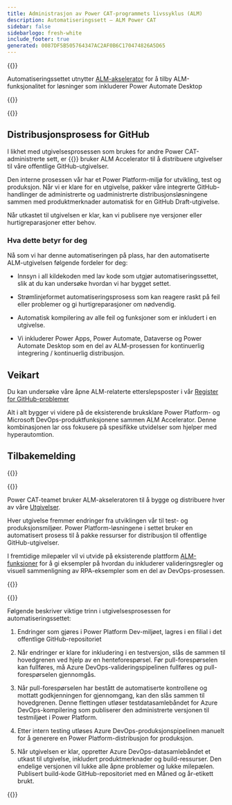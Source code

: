 ```yaml
---
title: Administrasjon av Power CAT-programmets livssyklus (ALM)
description: Automatiseringssett – ALM Power CAT
sidebar: false
sidebarlogo: fresh-white
include_footer: true
generated: 0087DF5B505764347AC2AF0B6C170474826A5D65
---
```


{{<slideStyles>}}

<div class="optional">

Automatiseringssettet utnytter [ALM-akselerator](https://aka.ms/aa4pp) for å tilby ALM-funksjonalitet for løsninger som inkluderer Power Automate Desktop

</div>

{{<presentation slides="1,2">}}


<div class="optional">

{{<presentationStyles>}}

## Distribusjonsprosess for GitHub

I likhet med utgivelsesprosessen som brukes for andre Power CAT-administrerte sett, er {{<product-name>}} bruker ALM Accelerator til å distribuere utgivelser til våre offentlige GitHub-utgivelser.

Den interne prosessen vår har et Power Platform-miljø for utvikling, test og produksjon. Når vi er klare for en utgivelse, pakker våre integrerte GitHub-handlinger de administrerte og uadministrerte distribusjonsløsningene sammen med produktmerknader automatisk for en GitHub Draft-utgivelse.

Når utkastet til utgivelsen er klar, kan vi publisere nye versjoner eller hurtigreparasjoner etter behov.

### Hva dette betyr for deg

Nå som vi har denne automatiseringen på plass, har den automatiserte ALM-utgivelsen følgende fordeler for deg:

- Innsyn i all kildekoden med lav kode som utgjør automatiseringssettet, slik at du kan undersøke hvordan vi har bygget settet.

- Strømlinjeformet automatiseringsprosess som kan reagere raskt på feil eller problemer og gi hurtigreparasjoner om nødvendig.

- Automatisk kompilering av alle feil og funksjoner som er inkludert i en utgivelse.

- Vi inkluderer Power Apps, Power Automate, Dataverse og Power Automate Desktop som en del av ALM-prosessen for kontinuerlig integrering / kontinuerlig distribusjon.

## Veikart

Du kan undersøke våre åpne ALM-relaterte etterslepsposter i vår [Register for GitHub-problemer](https://github.com/microsoft/powercat-automation-kit/issues?q=is%3Aissue+is%3Aopen+label%3Aalm)

Alt i alt bygger vi videre på de eksisterende bruksklare Power Platform- og Microsoft DevOps-produktfunksjonene sammen ALM Accelerator. Denne kombinasjonen lar oss fokusere på spesifikke utvidelser som hjelper med hyperautomtion.

## Tilbakemelding

{{<questions name="/features/alm/powercat.json" completed="Thank you for providing feedback" showNavigationButtons=false >}}

</div>

{{<slide  id="slide1" audio="features/alm/powercat/overview.mp3" description="Power CAT ALM Overview" localImage="/images/illustrations/alm-roadmap-2022-11.svg" >}}

Power CAT-teamet bruker ALM-akseleratoren til å bygge og distribuere hver av våre [Utgivelser](https://github.com/microsoft/powercat-automation-kit/releases).

Hver utgivelse fremmer endringer fra utviklingen vår til test- og produksjonsmiljøer. Power Platform-løsningene i settet bruker en automatisert prosess til å pakke ressurser for distribusjon til offentlige GitHub-utgivelser.

I fremtidige milepæler vil vi utvide på eksisterende plattform [ALM-funksjoner](/nb/features/alm) for å gi eksempler på hvordan du inkluderer valideringsregler og visuell sammenligning av RPA-eksempler som en del av DevOps-prosessen.  

{{</slide>}}

{{<slide  id="slide2" audio="features/alm/powercat/release-process.mp3" description="Power CAT Automation Kit Release Checker" localImage="/images/illustrations/alm-powercat-process.svg" >}}

Følgende beskriver viktige trinn i utgivelsesprosessen for automatiseringssettet:

1. Endringer som gjøres i Power Platform Dev-miljøet, lagres i en filial i det offentlige GitHub-repositoriet

2. Når endringer er klare for inkludering i en testversjon, slås de sammen til hovedgrenen ved hjelp av en henteforespørsel. Før pull-forespørselen kan fullføres, må Azure DevOps-valideringspipelinen fullføres og pull-forespørselen gjennomgås.

3. Når pull-forespørselen har bestått de automatiserte kontrollene og mottatt godkjenningen for gjennomgang, kan den slås sammen til hovedgrenen. Denne flettingen utløser testdatasamlebåndet for Azure DevOps-kompilering som publiserer den administrerte versjonen til testmiljøet i Power Platform.

4. Etter intern testing utløses Azure DevOps-produksjonspipelinen manuelt for å generere en Power Platform-distribusjon for produksjon.

5. Når utgivelsen er klar, oppretter Azure DevOps-datasamlebåndet et utkast til utgivelse, inkludert produktmerknader og build-ressurser. Den endelige versjonen vil lukke alle åpne problemer og lukke milepælen. Publisert build-kode GitHub-repositoriet med en Måned og år-etikett brukt.

{{</slide>}}
